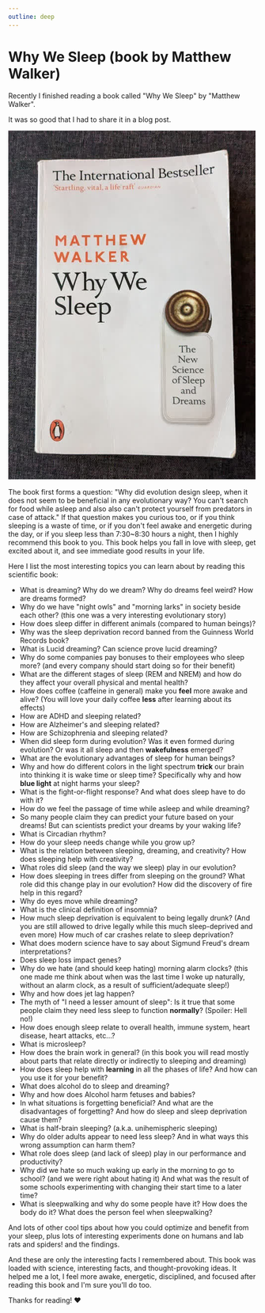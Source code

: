 ```yaml
---
outline: deep
---
```


# Why We Sleep (book by Matthew Walker)

Recently I finished reading a book called "Why We Sleep" by "Matthew Walker".

It was so good that I had to share it in a blog post.

![Why We Sleep by Matthew Walker](./why-we-sleep-cover.jpg)

The book first forms a question: "Why did evolution design sleep, when it does not seem to be beneficial in any evolutionary way? You can't search for food while asleep and also also can't protect yourself from predators in case of attack." If that question makes you curious too, or if you think sleeping is a waste of time, or if you don't feel awake and energetic during the day, or if you sleep less than 7:30~8:30 hours a night, then I highly recommend this book to you. This book helps you fall in love with sleep, get excited about it, and see immediate good results in your life.

Here I list the most interesting topics you can learn about by reading this scientific book:

- What is dreaming? Why do we dream? Why do dreams feel weird? How are dreams formed?
- Why do we have "night owls" and "morning larks" in society beside each other? (this one was a very interesting evolutionary story)
- How does sleep differ in different animals (compared to human beings)?
- Why was the sleep deprivation record banned from the Guinness World Records book?
- What is Lucid dreaming? Can science prove lucid dreaming?
- Why do some companies pay bonuses to their employees who sleep more? (and every company should start doing so for their benefit)
- What are the different stages of sleep (REM and NREM) and how do they affect your overall physical and mental health?
- How does coffee (caffeine in general) make you **feel** more awake and alive? (You will love your daily coffee **less** after learning about its effects)
- How are ADHD and sleeping related?
- How are Alzheimer's and sleeping related?
- How are Schizophrenia and sleeping related?
- When did sleep form during evolution? Was it even formed during evolution? Or was it all sleep and then **wakefulness** emerged?
- What are the evolutionary advantages of sleep for human beings?
- Why and how do different colors in the light spectrum **trick** our brain into thinking it is wake time or sleep time? Specifically why and how **blue light** at night harms your sleep?
- What is the fight-or-flight response? And what does sleep have to do with it?
- How do we feel the passage of time while asleep and while dreaming?
- So many people claim they can predict your future based on your dreams! But can scientists predict your dreams by your waking life?
- What is Circadian rhythm?
- How do your sleep needs change while you grow up?
- What is the relation between sleeping, dreaming, and creativity? How does sleeping help with creativity?
- What roles did sleep (and the way we sleep) play in our evolution?
- How does sleeping in trees differ from sleeping on the ground? What role did this change play in our evolution? How did the discovery of fire help in this regard?
- Why do eyes move while dreaming?
- What is the clinical definition of insomnia?
- How much sleep deprivation is equivalent to being legally drunk? (And you are still allowed to drive legally while this much sleep-deprived and even more) How much of car crashes relate to sleep deprivation?
- What does modern science have to say about Sigmund Freud's dream interpretations?
- Does sleep loss impact genes?
- Why do we hate (and should keep hating) morning alarm clocks? (this one made me think about when was the last time I woke up naturally, without an alarm clock, as a result of sufficient/adequate sleep!)
- Why and how does jet lag happen?
- The myth of "I need a lesser amount of sleep": Is it true that some people claim they need less sleep to function **normally**? (Spoiler: Hell no!)
- How does enough sleep relate to overall health, immune system, heart disease, heart attacks, etc...?
- What is microsleep?
- How does the brain work in general? (in this book you will read mostly about parts that relate directly or indirectly to sleeping and dreaming)
- How does sleep help with **learning** in all the phases of life? And how can you use it for your benefit?
- What does alcohol do to sleep and dreaming?
- Why and how does Alcohol harm fetuses and babies?
- In what situations is forgetting beneficial? And what are the disadvantages of forgetting? And how do sleep and sleep deprivation cause them?
- What is half-brain sleeping? (a.k.a. unihemispheric sleeping)
- Why do older adults appear to need less sleep? And in what ways this wrong assumption can harm them?
- What role does sleep (and lack of sleep) play in our performance and productivity?
- Why did we hate so much waking up early in the morning to go to school? (and we were right about hating it) And what was the result of some schools experimenting with changing their start time to a later time?
- What is sleepwalking and why do some people have it? How does the body do it? What does the person feel when sleepwalking?

And lots of other cool tips about how you could optimize and benefit from your sleep, plus lots of interesting experiments done on humans and lab rats and spiders! and the findings.

And these are only the interesting facts I remembered about. This book was loaded with science, interesting facts, and thought-provoking ideas. It helped me a lot, I feel more awake, energetic, disciplined, and focused after reading this book and I'm sure you'll do too.

Thanks for reading! ❤️
